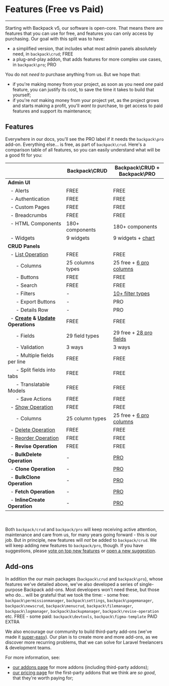 # Features (Free vs Paid)

---

Starting with Backpack v5, our software is open-core. That means there are features that you can use for free, and features you can only access by purchasing. Our goal with this split was to have:
- a simplified version, that includes what most admin panels absolutely need, in `backpack\crud`; <span class="badge badge-pill badge-success">FREE</span>
- a plug-and-play addon, that adds features for more complex use cases, in `backpack\pro`; <span class="badge badge-pill badge-info">PRO</span>

You do not _need to_ purchase anything from us. But we hope that:
- if you're making money from your project, as soon as you need _one_ paid feature, you can justify its cost, to save the time it takes to build that yourself;
- if you're _not_ making money from your project yet, as the project grows and starts making a profit, you'll _want to_ purchase, to get access to paid features and support its maintenance;

<a name="feature-list"></a>
## Features

Everywhere in our docs, you'll see the <span class="badge badge-pill badge-info">PRO</span> label if it needs the `backpack\pro` add-on. Everything else... is free, as part of `backpack\crud`. Here's a comparison table of all features, so you can easily understand what will be a good fit for you:

<table class="table table-sm table-striped table-hover">
  <thead>
    <tr>
      <th></th>
      <th class="text-center">Backpack\CRUD</th>
      <th class="text-center">Backpack\CRUD + <br>Backpack\PRO</th>
    </tr>
  </thead>
  <tbody>
    <tr>
      <td><strong>Admin UI</strong></td>
      <td class="text-center"></td>
      <td class="text-center"></td>
    </tr>
    <tr>
      <td> &nbsp; - Alerts &nbsp; <a href="/docs/5.x/base-alerts"><i class="fe fe-book-open icon-small"></i></a></td>
      <td class="text-center"><span class="badge badge-success">FREE</span></td>
      <td class="text-center"><span class="badge badge-success">FREE</span></td>
    </tr>
    <tr>
      <td> &nbsp; - Authentication &nbsp; <a href="/docs/5.x/base-about#authentication"><i class="fe fe-book-open icon-small"></i></a></td>
      <td class="text-center"><span class="badge badge-success">FREE</span></td>
      <td class="text-center"><span class="badge badge-success">FREE</span></td>
    </tr>
    <tr>
      <td> &nbsp; - Custom Pages &nbsp; <a href="/docs/5.x/base-about#custom-pages"><i class="fe fe-book-open icon-small"></i></a></td>
      <td class="text-center"><span class="badge badge-success">FREE</span></td>
      <td class="text-center"><span class="badge badge-success">FREE</span></td>
    </tr>
    <tr>
      <td> &nbsp; - Breadcrumbs &nbsp; <a href="/docs/5.x/base-breadcrumbs"><i class="fe fe-book-open icon-small"></i></a></td>
      <td class="text-center"><span class="badge badge-success">FREE</span></td>
      <td class="text-center"><span class="badge badge-success">FREE</span></td>
    </tr>
    <tr>
      <td> &nbsp; - HTML Components &nbsp; <a href="/docs/5.x/base-about#general"><i class="fe fe-book-open icon-small"></i></a></td>
      <td class="text-center"><span class="badge badge-success">180+ components</span></td>
      <td class="text-center"><span class="badge badge-success">180+ components</span></td>
    </tr>
    <tr>
      <td> &nbsp; - Widgets &nbsp; <a href="/docs/5.x/base-widgets"><i class="fe fe-book-open icon-small"></i></a></td>
      <td class="text-center"><span class="badge badge-success">9 widgets</span></td>
      <td class="text-center"><span class="badge badge-success">9 widgets</span> + <a href="/docs/5.x/base-widgets#chart-pro" class="badge badge-info text-white" data-toggle="tooltip" title="Easily create charts from your database entries!">chart</a></td>
    </tr>
    <tr>
      <td><strong>CRUD Panels</strong></td>
      <td class="text-center"></td>
      <td class="text-center"></td>
    </tr>
    <tr>
      <td> &nbsp; - <a href="/docs/5.x/crud-operation-list" class="font-weight-bold">List Operation</a></td>
      <td class="text-center"><span class="badge badge-success">FREE</span></td>
      <td class="text-center"><span class="badge badge-success">FREE</span></td>
    </tr>
    <tr>
      <td> &nbsp; &nbsp; &nbsp; - Columns &nbsp; <a href="/docs/5.x/crud-columns"><i class="fe fe-book-open icon-small"></i></a></td>
      <td class="text-center"><span class="badge badge-success">25 columns types</span></td>
      <td class="text-center">
        <span class="badge badge-success">25 free</span> +
        <a href="/docs/5.x/crud-columns#pro-column-types" class="badge badge-info text-white" data-toggle="tooltip" title="Easily show arrays, markdown, relationships, tables and videos!">6 pro columns</a>
      </td>
    </tr>
    <tr>
      <td> &nbsp; &nbsp; &nbsp; - Buttons &nbsp; <a href="/docs/5.x/crud-buttons"><i class="fe fe-book-open icon-small"></i></a></td>
      <td class="text-center"><span class="badge badge-success">FREE</span></td>
      <td class="text-center"><span class="badge badge-success">FREE</span></td>
    </tr>
    <tr>
      <td> &nbsp; &nbsp; &nbsp; - Search &nbsp; <a href="/docs/5.x/crud-operation-list-entries#the-search-logic"><i class="fe fe-book-open icon-small"></i></a></td>
      <td class="text-center"><span class="badge badge-success">FREE</span></td>
      <td class="text-center"><span class="badge badge-success">FREE</span></td>
    </tr>
    <tr>
      <td> &nbsp; &nbsp; &nbsp; - Filters &nbsp; <a href="/docs/5.x/crud-filters"><i class="fe fe-book-open icon-small"></i></a></td>
      <td class="text-center">-</td>
      <td class="text-center"><a href="/docs/5.x/crud-filters" class="badge badge-info text-white" data-toggle="tooltip" title="Help your admin easily filter their table view - by date, text, options, date range... and more!">10+ filter types</a></td>
    </tr>
    <tr>
      <td> &nbsp; &nbsp; &nbsp; - Export Buttons &nbsp; <a href="/docs/5.x/crud-operation-list-entries#export-buttons"><i class="fe fe-book-open icon-small"></i></a></td>
      <td class="text-center">-</td>
      <td class="text-center"><span class="badge badge-info">PRO</span></td>
    </tr>
    <tr>
      <td> &nbsp; &nbsp; &nbsp; - Details Row &nbsp; <a href="/docs/5.x/crud-operation-list-entries#details-row"><i class="fe fe-book-open icon-small"></i></a></td>
      <td class="text-center">-</td>
      <td class="text-center"><span class="badge badge-info">PRO</span></td>
    </tr>
    <tr>
      <td> &nbsp; - <strong><a href="/docs/5.x/crud-operation-create">Create</a> & <a href="/docs/5.x/crud-operation-update">Update</a> Operations</strong></td>
      <td class="text-center"><span class="badge badge-success">FREE</span></td>
      <td class="text-center"><span class="badge badge-success">FREE</span></td>
    </tr>
    <tr>
      <td> &nbsp; &nbsp; &nbsp; - Fields &nbsp; <a href="/docs/5.x/crud-fields"><i class="fe fe-book-open icon-small"></i></a></td>
      <td class="text-center"><span class="badge badge-success">29 field types</span></td>
      <td class="text-center">
        <span class="badge badge-success">29 free</span> +
        <a href="/docs/5.x/crud-fields#pro-field-types" class="badge badge-info text-white" data-toggle="tooltip" title="For relationships with a lot of entries, complex relationships, fields with subfields, WYSIWYGs, addresses, videos, images and A LOT more!">28 pro fields</a>
      </td>
    </tr>
    <tr>
      <td> &nbsp; &nbsp; &nbsp; - Validation &nbsp; <a href="/docs/5.x/crud-operation-create#validation"><i class="fe fe-book-open icon-small"></i></a></td>
      <td class="text-center"><span class="badge badge-success">3 ways</span></td>
      <td class="text-center"><span class="badge badge-success">3 ways</span></td>
    </tr>
    <tr>
      <td> &nbsp; &nbsp; &nbsp; - Multiple fields per line &nbsp; <a href="/docs/5.x/crud-fluent-syntax#chained-methods"><i class="fe fe-book-open icon-small"></i></a></td>
      <td class="text-center"><span class="badge badge-success">FREE</span></td>
      <td class="text-center"><span class="badge badge-success">FREE</span></td>
    </tr>
    <tr>
      <td> &nbsp; &nbsp; &nbsp; - Split fields into tabs &nbsp; <a href="/docs/5.x/crud-fields#optional-tab-attribute-splits-forms-into-tabs"><i class="fe fe-book-open icon-small"></i></a></td>
      <td class="text-center"><span class="badge badge-success">FREE</span></td>
      <td class="text-center"><span class="badge badge-success">FREE</span></td>
    </tr>
    <tr>
      <td> &nbsp; &nbsp; &nbsp; - Translatable Models &nbsp; <a href="/docs/5.x/crud-operation-update#translatable-models-and-multi-language-cruds"><i class="fe fe-book-open icon-small"></i></a></td>
      <td class="text-center"><span class="badge badge-success">FREE</span></td>
      <td class="text-center"><span class="badge badge-success">FREE</span></td>
    </tr>
    <tr>
      <td> &nbsp; &nbsp; &nbsp; - Save Actions &nbsp; <a href="/docs/5.x/crud-save-actions"><i class="fe fe-book-open icon-small"></i></a></td>
      <td class="text-center"><span class="badge badge-success">FREE</span></td>
      <td class="text-center"><span class="badge badge-success">FREE</span></td>
    </tr>
    <tr>
      <td> &nbsp; - <a href="/docs/5.x/crud-operation-show" class="font-weight-bold">Show Operation</a></td>
      <td class="text-center"><span class="badge badge-success">FREE</span></td>
      <td class="text-center"><span class="badge badge-success">FREE</span></td>
    </tr>
    <tr>
      <td> &nbsp; &nbsp; &nbsp; - Columns &nbsp; <a href="/docs/5.x/crud-columns"><i class="fe fe-book-open icon-small"></i></a></td>
      <td class="text-center"><span class="badge badge-success">25 column types</span></td>
      <td class="text-center">
        <span class="badge badge-success">25 free</span> +
        <a href="/docs/5.x/crud-columns#pro-column-types" class="badge badge-info text-white" data-toggle="tooltip" title="Easily show arrays, markdown, relationships, tables and videos!">6 pro columns</a>
      </td>
    </tr>
    <tr>
      <td> &nbsp; - <a href="/docs/5.x/crud-operation-delete" class="font-weight-bold">Delete Operation</a></td>
      <td class="text-center"><span class="badge badge-success">FREE</span></td>
      <td class="text-center"><span class="badge badge-success">FREE</span></td>
    </tr>
    <tr>
      <td> &nbsp; - <a href="/docs/5.x/crud-operation-reorder" class="font-weight-bold">Reorder Operation</a></td>
      <td class="text-center"><span class="badge badge-success">FREE</span></td>
      <td class="text-center"><span class="badge badge-success">FREE</span></td>
    </tr>
    <tr>
      <td> &nbsp; - <strong>Revise Operation</strong> &nbsp; <a href="/docs/5.x/crud-operation-revise"><i class="fe fe-book-open icon-small"></i></a></td>
      <td class="text-center"><span class="badge badge-success">FREE</span></td>
      <td class="text-center"><span class="badge badge-success">FREE</span></td>
    </tr>
    <tr>
      <td> &nbsp; - <strong>BulkDelete Operation</strong> &nbsp; <a href="/docs/5.x/crud-operation-delete#delete-multiple-items-bulk-delete-pro"><i class="fe fe-book-open icon-small"></i></a></td>
      <td class="text-center">-</td>
      <td class="text-center"><a href="/docs/5.x/crud-operation-delete#delete-multiple-items-bulk-delete-pro" class="badge badge-info text-white" data-toggle="tooltip" title="Easily delete multiple entries in one go!">PRO</a></td>
    </tr>
    <tr>
      <td> &nbsp; - <strong>Clone Operation</strong> &nbsp; <a href="/docs/5.x/crud-operation-clone"><i class="fe fe-book-open icon-small"></i></a></td>
      <td class="text-center">-</td>
      <td class="text-center"><a href="/docs/5.x/crud-operation-clone" class="badge badge-info text-white" data-toggle="tooltip" title="Easily duplicate an entry!">PRO</a></td>
    </tr>
    <tr>
      <td> &nbsp; - <strong>BulkClone Operation</strong> &nbsp; <a href="/docs/5.x/crud-operation-clone#clone-multiple-items-bulk-clone"><i class="fe fe-book-open icon-small"></i></a></td>
      <td class="text-center">-</td>
      <td class="text-center"><a href="/docs/5.x/crud-operation-clone#clone-multiple-items-bulk-clone" class="badge badge-info text-white" data-toggle="tooltip" title="Easily duplicate multiple entries in one go!">PRO</a></td>
    </tr>
    <tr>
      <td> &nbsp; - <strong>Fetch Operation</strong> &nbsp; <a href="/docs/5.x/crud-operation-fetch"><i class="fe fe-book-open icon-small"></i></a></td>
      <td class="text-center">-</td>
      <td class="text-center"><a href="/docs/5.x/crud-operation-fetch" class="badge badge-info text-white" data-toggle="tooltip" title="Easily respond to AJAX requests from relationship, select2_from_ajax and select2_from_ajax_multiple fields!">PRO</a></td>
    </tr>
    <tr>
      <td> &nbsp; - <strong>InlineCreate Operation</strong> &nbsp; <a href="/docs/5.x/crud-operation-inline-create"><i class="fe fe-book-open icon-small"></i></a></td>
      <td class="text-center">-</td>
      <td class="text-center"><a href="/docs/5.x/crud-operation-inline-create" class="badge badge-info text-white" data-toggle="tooltip" title="Empower your admins to add related entries in a modal, without leaving the main form!">PRO</a></td>
    </tr>
  </tbody>
</table>

<br><br>
Both `backpack/crud` and `backpack/pro` will keep receiving active attention, maintenance and care from us, for many years going forward - this is our job. But in principle, new features will _not_ be added to `backpack/crud`. We will keep adding new features to `backpack/pro`, though. If you have suggestions, please [vote on top new features](https://github.com/Laravel-Backpack/CRUD/discussions/3960) or [open a new suggestion](https://github.com/laravel-backpack/ideas).

<a name="no-license-needed-on-localhost"></a>
## Add-ons

In addition the our main packages (`backpack\crud` and `backpack\pro`), whose features we've detailed above, we've also developed a series of single-purpose Backpack add-ons. Most developers won't need these, but those who do... will be grateful that we took the time:
    - some free: `backpack\permissionmanager`, `backpack\settings`, `backpack\pagemanager`, `backpack\newscrud`, `backpack\menucrud`, `backpack\filemanager`, `backpack\logmanager`, `backpack\backupmanager`, `backpack\revise-operation` etc. <span class="badge badge-pill badge-success">FREE</span>
    - some paid: `backpack\devtools`, `backpack\figma-template` <span class="badge badge-pill badge-warning">PAID EXTRA</span>

We also encourage our community to build third-party add-ons (we've made it [super-easy](/docs/{{version}}/add-ons-tutorial-using-the-addon-skeleton)). Our plan is to create more and more add-ons, as we discover more recurring problems, that we can solve for Laravel freelancers & development teams.

For more information, see:
- [our addons page](https://backpackforlaravel.com/addons) for more addons (including third-party addons);
- [our pricing page](https://backpackforlaravel.com/pricing) for the first-party addons that we think are _so good_, that they're worth paying for;
